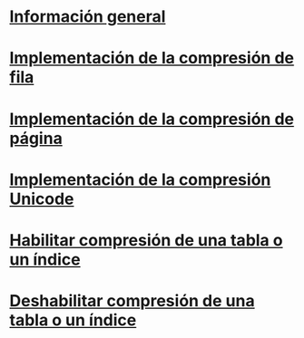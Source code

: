 # [Información general](data-compression.md)  
# [Implementación de la compresión de fila](row-compression-implementation.md)  
# [Implementación de la compresión de página](page-compression-implementation.md)  
# [Implementación de la compresión Unicode](unicode-compression-implementation.md)  
# [Habilitar compresión de una tabla o un índice](enable-compression-on-a-table-or-index.md)  
# [Deshabilitar compresión de una tabla o un índice](disable-compression-on-a-table-or-index.md)  
